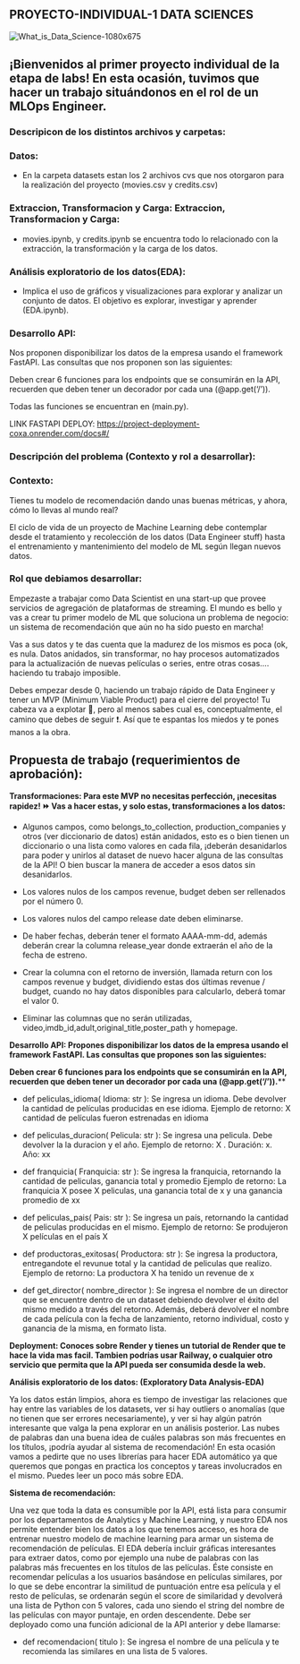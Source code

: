 ##    PROYECTO-INDIVIDUAL-1 DATA SCIENCES


![What_is_Data_Science-1080x675](https://github.com/Batistale0/PROYECTO-INDIVIDUAL-1/assets/123607264/45b14c46-bf89-432c-a142-da63fce19198)


## ¡Bienvenidos al primer proyecto individual de la etapa de labs! En esta ocasión, tuvimos que hacer un trabajo situándonos en el rol de un MLOps Engineer.

### Descripicon de los distintos archivos y carpetas:
### Datos:
- En la carpeta datasets estan los 2 archivos cvs que nos otorgaron para la realización del proyecto (movies.csv y credits.csv)

### Extraccion, Transformacion y Carga: Extraccion, Transformacion y Carga:
- movies.ipynb, y credits.ipynb se encuentra todo lo relacionado con la extracción, la transformación y la carga de los datos.

### Análisis exploratorio de los datos(EDA):
- Implica el uso de gráficos y visualizaciones para explorar y analizar un conjunto de datos. El objetivo es explorar, investigar y aprender (EDA.ipynb).

### Desarrollo API:
Nos proponen disponibilizar los datos de la empresa usando el framework FastAPI. Las consultas que nos proponen son las siguientes:

Deben crear 6 funciones para los endpoints que se consumirán en la API, recuerden que deben tener un decorador por cada una (@app.get(‘/’)).

Todas las funciones se encuentran en (main.py).

LINK FASTAPI DEPLOY: https://project-deployment-coxa.onrender.com/docs#/


### Descripción del problema (Contexto y rol a desarrollar):

### Contexto:
Tienes tu modelo de recomendación dando unas buenas métricas, y ahora, cómo lo llevas al mundo real? 

El ciclo de vida de un proyecto de Machine Learning debe contemplar desde el tratamiento y recolección de los datos (Data Engineer stuff) hasta el entrenamiento y mantenimiento del modelo de ML según llegan nuevos datos.

### Rol que debiamos desarrollar:

Empezaste a trabajar como Data Scientist en una start-up que provee servicios de agregación de plataformas de streaming. El mundo es bello y vas a crear tu primer modelo de ML que soluciona un problema de negocio: un sistema de recomendación que aún no ha sido puesto en marcha!

Vas a sus datos y te das cuenta que la madurez de los mismos es poca (ok, es nula. Datos anidados, sin transformar, no hay procesos automatizados para la actualización de nuevas películas o series, entre otras cosas…. haciendo tu trabajo imposible.

Debes empezar desde 0, haciendo un trabajo rápido de Data Engineer y tener un MVP (Minimum Viable Product) para el cierre del proyecto! Tu cabeza va a explotar 🤯, pero al menos sabes cual es, conceptualmente, el camino que debes de seguir :exclamation:. Así que te espantas los miedos y te pones manos a la obra.


## Propuesta de trabajo (requerimientos de aprobación):

**Transformaciones: Para este MVP no necesitas perfección, ¡necesitas rapidez! ⏩ Vas a hacer estas, y solo estas, transformaciones a los datos:**

- Algunos campos, como belongs_to_collection, production_companies y otros (ver diccionario de datos) están anidados, esto es o bien tienen un diccionario o una lista como valores en cada fila, ¡deberán desanidarlos para poder y unirlos al dataset de nuevo hacer alguna de las consultas de la API! O bien buscar la manera de acceder a esos datos sin desanidarlos.

- Los valores nulos de los campos revenue, budget deben ser rellenados por el número 0.

- Los valores nulos del campo release date deben eliminarse.

- De haber fechas, deberán tener el formato AAAA-mm-dd, además deberán crear la columna release_year donde extraerán el año de la fecha de estreno.

- Crear la columna con el retorno de inversión, llamada return con los campos revenue y budget, dividiendo estas dos últimas revenue / budget, cuando no hay datos disponibles para calcularlo, deberá tomar el valor 0.

- Eliminar las columnas que no serán utilizadas, video,imdb_id,adult,original_title,poster_path y homepage.

**Desarrollo API: Propones disponibilizar los datos de la empresa usando el framework FastAPI. Las consultas que propones son las siguientes:**

**Deben crear 6 funciones para los endpoints que se consumirán en la API, recuerden que deben tener un decorador por cada una (@app.get(‘/’)).****

- def peliculas_idioma( Idioma: str ): Se ingresa un idioma. Debe devolver la cantidad de películas producidas en ese idioma.
                    Ejemplo de retorno: X cantidad de películas fueron estrenadas en idioma

- def peliculas_duracion( Pelicula: str ): Se ingresa una pelicula. Debe devolver la la duracion y el año.
                    Ejemplo de retorno: X . Duración: x. Año: xx

- def franquicia( Franquicia: str ): Se ingresa la franquicia, retornando la cantidad de peliculas, ganancia total y promedio
                    Ejemplo de retorno: La franquicia X posee X peliculas, una ganancia total de x y una ganancia promedio de xx

- def peliculas_pais( Pais: str ): Se ingresa un país, retornando la cantidad de peliculas producidas en el mismo.
                    Ejemplo de retorno: Se produjeron X películas en el país X

- def productoras_exitosas( Productora: str ): Se ingresa la productora, entregandote el revunue total y la cantidad de peliculas que realizo.
                    Ejemplo de retorno: La productora X ha tenido un revenue de x

- def get_director( nombre_director ): Se ingresa el nombre de un director que se encuentre dentro de un dataset debiendo devolver el éxito del mismo medido a través del retorno. Además, deberá devolver el nombre de cada película con la fecha de lanzamiento, retorno individual, costo y ganancia de la misma, en formato lista.

**Deployment: Conoces sobre Render y tienes un tutorial de Render que te hace la vida mas facil. Tambien podrias usar Railway, o cualquier otro servicio que permita que la API pueda ser consumida desde la web.**


**Análisis exploratorio de los datos: (Exploratory Data Analysis-EDA)**

Ya los datos están limpios, ahora es tiempo de investigar las relaciones que hay entre las variables de los datasets, ver si hay outliers o anomalías (que no tienen que ser errores necesariamente), y ver si hay algún patrón interesante que valga la pena explorar en un análisis posterior. Las nubes de palabras dan una buena idea de cuáles palabras son más frecuentes en los títulos, ¡podría ayudar al sistema de recomendación! En esta ocasión vamos a pedirte que no uses librerías para hacer EDA automático ya que queremos que pongas en practica los conceptos y tareas involucrados en el mismo. Puedes leer un poco más sobre EDA.

**Sistema de recomendación:**

Una vez que toda la data es consumible por la API, está lista para consumir por los departamentos de Analytics y Machine Learning, y nuestro EDA nos permite entender bien los datos a los que tenemos acceso, es hora de entrenar nuestro modelo de machine learning para armar un sistema de recomendación de películas. El EDA debería incluir gráficas interesantes para extraer datos, como por ejemplo una nube de palabras con las palabras más frecuentes en los títulos de las películas. Éste consiste en recomendar películas a los usuarios basándose en películas similares, por lo que se debe encontrar la similitud de puntuación entre esa película y el resto de películas, se ordenarán según el score de similaridad y devolverá una lista de Python con 5 valores, cada uno siendo el string del nombre de las películas con mayor puntaje, en orden descendente. Debe ser deployado como una función adicional de la API anterior y debe llamarse:

- def recomendacion( titulo ): Se ingresa el nombre de una película y te recomienda las similares en una lista de 5 valores.

